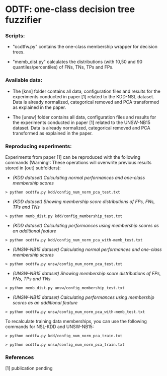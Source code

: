 # ODTF: one-class decision tree fuzzifier

### Scripts:

- "ocdtfw.py" contains the one-class membership wrapper for decision trees.

- "memb_dist.py" calculates the distributions (with 10,50 and 90 quantiles/percentiles) of FNs, TNs, TPs and FPs.

###  Available data:

- The [knn] folder contains all data, configuration files and results for the experiments conducted in paper [1] related to the KDD-NSL dataset. Data is already normalized, categorical removed and PCA transformed as explained in the paper.

- The [unsw] folder contains all data, configuration files and results for the experiments conducted in paper [1] related to the UNSW-NB15 dataset. Data is already normalized, categorical removed and PCA transformed as explained in the paper.

###  Reproducing experiments:

Experiments from paper [1] can be reproduced with the following commands (Warning!: These operations will overwrite previous results stored in [out] subfolders):

- *(KDD dataset) Calculating normal performances and one-class membership scores*
```
> python ocdtfw.py kdd/config_num_norm_pca_test.txt
```
- *(KDD dataset) Showing membership score distributions of FPs, FNs, TPs and TNs*
```
> python memb_dist.py kdd/config_membership_test.txt
```
- *(KDD dataset) Calculating performances using membership scores as an additional feature*
```
> python ocdtfw.py kdd/config_num_norm_pca_with-memb_test.txt
```

- *(UNSW-NB15 dataset) Calculating normal performances and one-class membership scores*
```
> python ocdtfw.py unsw/config_num_norm_pca_test.txt
```
- *(UNSW-NB15 dataset) Showing membership score distributions of FPs, FNs, TPs and TNs*
```
> python memb_dist.py unsw/config_membership_test.txt
```
- *(UNSW-NB15 dataset) Calculating performances using membership scores as an additional feature*
```
> python ocdtfw.py unsw/config_num_norm_pca_with-memb_test.txt
```

To recalculate training data memberships, you can use the following commands for NSL-KDD and UNSW-NB15:
```
> python ocdtfw.py kdd/config_num_norm_pca_train.txt

> python ocdtfw.py unsw/config_num_norm_pca_train.txt
```
### References
[1] publication pending
